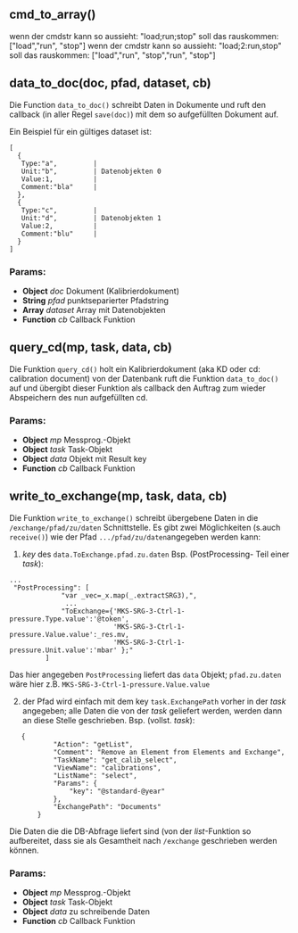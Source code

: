 

<!-- Start ./lib/utils.js -->

## cmd_to_array()

wenn der cmdstr kann so aussieht:
"load;run;stop"
soll das rauskommen:
["load","run", "stop"]
wenn der cmdstr kann so aussieht:
"load;2:run,stop"
soll das rauskommen:
["load","run", "stop","run", "stop"]

## data_to_doc(doc, pfad, dataset, cb)

Die Function ```data_to_doc()```
schreibt Daten in Dokumente und ruft den callback
(in aller Regel ```save(doc)```)
mit dem so aufgefüllten Dokument auf.

Ein Beispiel für ein gültiges dataset ist:
```
[
  {
   Type:"a",         |
   Unit:"b",         | Datenobjekten 0
   Value:1,          |
   Comment:"bla"     |
  },
  {
   Type:"c",         |
   Unit:"d",         | Datenobjekten 1
   Value:2,          |
   Comment:"blu"     |
  }
]
```

### Params: 

* **Object** *doc* Dokument (Kalibrierdokument)
* **String** *pfad* punktseparierter Pfadstring
* **Array** *dataset* Array mit Datenobjekten
* **Function** *cb* Callback Funktion

## query_cd(mp, task, data, cb)

Die Funktion ```query_cd()``` holt
ein Kalibrierdokument (aka KD
oder cd: calibration document) von der Datenbank
ruft die Funktion ```data_to_doc()``` auf und
übergibt dieser Funktion als callback den Auftrag
zum wieder Abspeichern des nun aufgefüllten cd.

### Params: 

* **Object** *mp* Messprog.-Objekt
* **Object** *task* Task-Objekt
* **Object** *data* Objekt mit Result key
* **Function** *cb* Callback Funktion

## write_to_exchange(mp, task, data, cb)

Die Funktion ```write_to_exchange()``` schreibt
übergebene Daten in die ```/exchange/pfad/zu/daten``` Schnittstelle.
Es gibt zwei Möglichkeiten (s.auch ```receive()```)
wie der Pfad ```.../pfad/zu/daten```angegeben werden kann:

1)  _key_ des ```data.ToExchange.pfad.zu.daten```
Bsp. (PostProcessing- Teil einer _task_):
```
...
 "PostProcessing": [
             "var _vec=_x.map(_.extractSRG3),",
              ...
             "ToExchange={'MKS-SRG-3-Ctrl-1-pressure.Type.value':'@token',
                          'MKS-SRG-3-Ctrl-1-pressure.Value.value':_res.mv,
                          'MKS-SRG-3-Ctrl-1-pressure.Unit.value':'mbar' };"
         ]
```
Das hier angegeben ```PostProcessing``` liefert das ```data```
Objekt; ```pfad.zu.daten``` wäre hier z.B. ```MKS-SRG-3-Ctrl-1-pressure.Value.value```

2) der Pfad wird einfach mit dem key ```task.ExchangePath``` vorher
in der _task_ angegeben; alle Daten die von der _task_
geliefert werden, werden dann an diese Stelle geschrieben.
Bsp. (vollst. _task_):
```
   {
           "Action": "getList",
           "Comment": "Remove an Element from Elements and Exchange",
           "TaskName": "get_calib_select",
           "ViewName": "calibrations",
           "ListName": "select",
           "Params": {
               "key": "@standard-@year"
           },
           "ExchangePath": "Documents"
       }
```
Die Daten die die DB-Abfrage liefert sind (von der _list_-Funktion
so  aufbereitet, dass sie als Gesamtheit nach ```/exchange```
geschrieben werden können.

### Params: 

* **Object** *mp* Messprog.-Objekt
* **Object** *task* Task-Objekt
* **Object** *data* zu schreibende Daten
* **Function** *cb* Callback Funktion

<!-- End ./lib/utils.js -->

